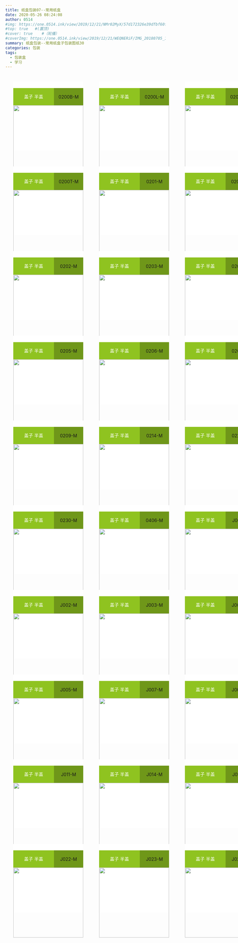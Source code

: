 ```yaml
---
title: 纸盒包装07--常用纸盒
date: 2020-05-26 08:24:08
author: 0514
#img: https://one.0514.ink/view/2019/12/21/NMr02MyX/57d172326e39dfbf60fcdb795a08e758.jpg
#top: true   #(置顶)
#cover: true    #（轮播）
#coverImg: https://one.0514.ink/view/2019/12/21/WEQNERiF/IMG_20180705_173106.jpg
summary: 纸盒包装--常用纸盒子包装图纸30
categories: 包装
tags:
  - 包装盒
  - 学习
---
```

<!doctype html>
<html>
<head>
<meta charset="utf-8">
<title>01</title>
<style type="text/css">
.ceshi0 {
    width: 1000px;
    height: 2800px;
}
.ceshi {
    width: 220px;
    height: 216px;
    background-color: #ffffff;
    /* [disabled]display: table-cell; */
    /* [disabled]padding: 0; */
    margin: 25px;
    vertical-align: bottom;
    float: left;
}
.ceshi3 {
    width: 220px;
    height: auto;
}
.ceshi2 {
    width: 220px;
    height: 49px;
    padding-top: 20;
    text-align: left;
}
.ceshi4 {
    width: 128px;
    /* [disabled]border-color: #4000FF; */
    /* [disabled]border-style: dotted; */
    height: 54px;
    line-height: 41pt;
    float: left;
    background-color: #8FC320;
    color: #FFFFFF;
    text-align: center;
}
.ceshi5 {
    width: 220px;
    /* [disabled]border-style: dotted; */
    /* [disabled]border-color: #FF0004; */
    height: 54px;
    background-color: #6F9719;
    text-align: center;
    line-height: 55px;
}
</style>
</head>

<body>
<div class="ceshi0">
	<div class="ceshi">
	  <div class="ceshi2">
		<div class="ceshi4">盖子 半盖</div>
		<div class="ceshi5">0200B-M</div>
	  </div>
	<img class="ceshi3" src="https://demo.packmage.cn//Content/boximg/0200B-M.png">
	</div>
	<div class="ceshi">
	  <div class="ceshi2">
		<div class="ceshi4">盖子 半盖</div>
		<div class="ceshi5">0200L-M</div>
	  </div>
	<img class="ceshi3" src="https://demo.packmage.cn//Content/boximg/0200L-M.png">
	</div>
	<div class="ceshi">
	  <div class="ceshi2">
		<div class="ceshi4">盖子 半盖</div>
		<div class="ceshi5">0200R-M</div>
	  </div>
	<img class="ceshi3" src="https://demo.packmage.cn//Content/boximg/0200R-M.png">
	</div>
	<div class="ceshi">
	  <div class="ceshi2">
		<div class="ceshi4">盖子 半盖</div>
		<div class="ceshi5">0200T-M</div>
	  </div>
	<img class="ceshi3" src="https://demo.packmage.cn//Content/boximg/0200T-M.png">
	</div>
	<div class="ceshi">
	  <div class="ceshi2">
		<div class="ceshi4">盖子 半盖</div>
		<div class="ceshi5">0201-M</div>
	  </div>
	<img class="ceshi3" src="https://demo.packmage.cn//Content/boximg/0201-M.png">
	</div>
	<div class="ceshi">
	  <div class="ceshi2">
		<div class="ceshi4">盖子 半盖</div>
		<div class="ceshi5">0201L-M</div>
	  </div>
	<img class="ceshi3" src="https://demo.packmage.cn//Content/boximg/0201L-M.png">
	</div>
	<div class="ceshi">
	  <div class="ceshi2">
		<div class="ceshi4">盖子 半盖</div>
		<div class="ceshi5">0202-M</div>
	  </div>
	<img class="ceshi3" src="https://demo.packmage.cn//Content/boximg/0202-M.png">
	</div>
	<div class="ceshi">
	  <div class="ceshi2">
		<div class="ceshi4">盖子 半盖</div>
		<div class="ceshi5">0203-M</div>
	  </div>
	<img class="ceshi3" src="https://demo.packmage.cn//Content/boximg/0203-M.png">
	</div>
	<div class="ceshi">
	  <div class="ceshi2">
		<div class="ceshi4">盖子 半盖</div>
		<div class="ceshi5">0204-M</div>
	  </div>
	<img class="ceshi3" src="https://demo.packmage.cn//Content/boximg/0204-M.png">
	</div>
	<div class="ceshi">
	  <div class="ceshi2">
		<div class="ceshi4">盖子 半盖</div>
		<div class="ceshi5">0205-M</div>
	  </div>
	<img class="ceshi3" src="https://demo.packmage.cn//Content/boximg/0205-M.png">
	</div>
	<div class="ceshi">
	  <div class="ceshi2">
		<div class="ceshi4">盖子 半盖</div>
		<div class="ceshi5">0206-M</div>
	  </div>
	<img class="ceshi3" src="https://demo.packmage.cn//Content/boximg/0206-M.png">
	</div>
	<div class="ceshi">
	  <div class="ceshi2">
		<div class="ceshi4">盖子 半盖</div>
		<div class="ceshi5">0208-M</div>
	  </div>
	<img class="ceshi3" src="https://demo.packmage.cn//Content/boximg/0208-M.png">
	</div>
	<div class="ceshi">
	  <div class="ceshi2">
		<div class="ceshi4">盖子 半盖</div>
		<div class="ceshi5">0209-M</div>
	  </div>
	<img class="ceshi3" src="https://demo.packmage.cn//Content/boximg/0209-M.png">
	</div>
	<div class="ceshi">
	  <div class="ceshi2">
		<div class="ceshi4">盖子 半盖</div>
		<div class="ceshi5">0214-M</div>
	  </div>
	<img class="ceshi3" src="https://demo.packmage.cn//Content/boximg/0214-M.png">
	</div>
	<div class="ceshi">
	  <div class="ceshi2">
		<div class="ceshi4">盖子 半盖</div>
		<div class="ceshi5">0229-M</div>
	  </div>
	<img class="ceshi3" src="https://demo.packmage.cn//Content/boximg/0229-M.png">
	</div>
	<div class="ceshi">
	  <div class="ceshi2">
		<div class="ceshi4">盖子 半盖</div>
		<div class="ceshi5">0230-M</div>
	  </div>
	<img class="ceshi3" src="https://demo.packmage.cn//Content/boximg/0230-M.png">
	</div>
	<div class="ceshi">
	  <div class="ceshi2">
		<div class="ceshi4">盖子 半盖</div>
		<div class="ceshi5">0406-M</div>
	  </div>
	<img class="ceshi3" src="https://demo.packmage.cn//Content/boximg/0406-M.png">
	</div>
	<div class="ceshi">
	  <div class="ceshi2">
		<div class="ceshi4">盖子 半盖</div>
		<div class="ceshi5">J001-M</div>
	  </div>
	<img class="ceshi3" src="https://demo.packmage.cn//Content/boximg/J001-M.png">
	</div>
	<div class="ceshi">
	  <div class="ceshi2">
		<div class="ceshi4">盖子 半盖</div>
		<div class="ceshi5">J002-M</div>
	  </div>
	<img class="ceshi3" src="https://demo.packmage.cn//Content/boximg/J002-M.png">
	</div>
	<div class="ceshi">
	  <div class="ceshi2">
		<div class="ceshi4">盖子 半盖</div>
		<div class="ceshi5">J003-M</div>
	  </div>
	<img class="ceshi3" src="https://demo.packmage.cn//Content/boximg/J003-M.png">
	</div>
	<div class="ceshi">
	  <div class="ceshi2">
		<div class="ceshi4">盖子 半盖</div>
		<div class="ceshi5">J004-M</div>
	  </div>
	<img class="ceshi3" src="https://demo.packmage.cn//Content/boximg/J004-M.png">
	</div>
	<div class="ceshi">
	  <div class="ceshi2">
		<div class="ceshi4">盖子 半盖</div>
		<div class="ceshi5">J005-M</div>
	  </div>
	<img class="ceshi3" src="https://demo.packmage.cn//Content/boximg/J005-M.png">
	</div>
	<div class="ceshi">
	  <div class="ceshi2">
		<div class="ceshi4">盖子 半盖</div>
		<div class="ceshi5">J007-M</div>
	  </div>
	<img class="ceshi3" src="https://demo.packmage.cn//Content/boximg/J007-M.png">
	</div>
	<div class="ceshi">
	  <div class="ceshi2">
		<div class="ceshi4">盖子 半盖</div>
		<div class="ceshi5">J008-M</div>
	  </div>
	<img class="ceshi3" src="https://demo.packmage.cn//Content/boximg/J008-M.png">
	</div>
	<div class="ceshi">
	  <div class="ceshi2">
		<div class="ceshi4">盖子 半盖</div>
		<div class="ceshi5">J011-M</div>
	  </div>
	<img class="ceshi3" src="https://demo.packmage.cn//Content/boximg/J011-M.png">
	</div>
	<div class="ceshi">
	  <div class="ceshi2">
		<div class="ceshi4">盖子 半盖</div>
		<div class="ceshi5">J014-M</div>
	  </div>
	<img class="ceshi3" src="https://demo.packmage.cn//Content/boximg/J014-M.png">
	</div>
	<div class="ceshi">
	  <div class="ceshi2">
		<div class="ceshi4">盖子 半盖</div>
		<div class="ceshi5">J015-M</div>
	  </div>
	<img class="ceshi3" src="https://demo.packmage.cn//Content/boximg/J015-M.png">
	</div>
	<div class="ceshi">
	  <div class="ceshi2">
		<div class="ceshi4">盖子 半盖</div>
		<div class="ceshi5">J022-M</div>
	  </div>
	<img class="ceshi3" src="https://demo.packmage.cn//Content/boximg/J022-M.png">
	</div>
	<div class="ceshi">
	  <div class="ceshi2">
		<div class="ceshi4">盖子 半盖</div>
		<div class="ceshi5">J023-M</div>
	  </div>
	<img class="ceshi3" src="https://demo.packmage.cn//Content/boximg/J023-M.png">
	</div>
	<div class="ceshi">
	  <div class="ceshi2">
		<div class="ceshi4">盖子 半盖</div>
		<div class="ceshi5">J024-M</div>
	  </div>
	<img class="ceshi3" src="https://demo.packmage.cn//Content/boximg/J024-M.png">
	</div>
</div>
</body>
</html>


